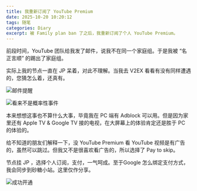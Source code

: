 ```yaml
---
title: 我重新订阅了 YouTube Premium
date: 2025-10-20 10:20:12
tags: 随笔
categories: Diary
excerpt: 被 Family plan ban 了之后，我重新订阅了个人 YouTube Premium。
---
```


前段时间，YouTube 团队给我发了邮件，说我不在同一个家庭组。于是我被 “名正言顺” 的踢出了家庭组。

实际上我的节点一直在 JP 呆着，对此不理解。当我去 V2EX 看看有没有同样遭遇的，您猜怎么着，还真有。

![邮件提醒](https://p.ipic.vip/sxq2px.png)

![看来不是概率性事件](https://p.ipic.vip/1wd5ua.png)

本来想想这事也不算什么大事，毕竟我在 PC 端有 Adblock 可以用。但是因为家里还有 Apple TV & Google TV 接的电视，在大屏幕上的体验肯定还是胜于 PC 的体验的。

给不知道的朋友们解释一下，没 YouTube Premium 看 YouTube 视频是有广告的，虽然可以跳过。但我又不是很喜欢看广告的，所以选择了  Pay to skip。

节点挂 JP ，选择个人订阅，支付，一气呵成。至于Google 怎么绑定支付方式，我会同步到砂糖小站。这里仅作分享。


![成功开通](https://p.ipic.vip/08ilg4.png)